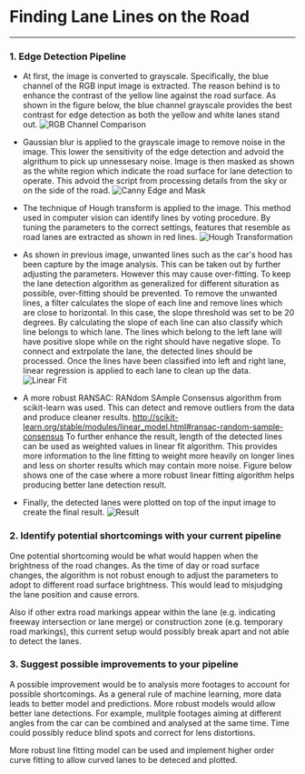 # **Finding Lane Lines on the Road** 

[image1]: ./markdown_images/figure_1.png "Grayscale"
[image2]: ./markdown_images/figure_2.png "Canny"
[image3]: ./markdown_images/figure_3.png "Hough"
[image4]: ./markdown_images/figure_4.png "Linear"
[image5]: ./markdown_images/figure_5.png "Result"

---

### 1. Edge Detection Pipeline

* At first, the image is converted to grayscale. Specifically, the blue channel of the RGB input image is extracted. The reason behind is to enhance the contrast of the yellow line against the road surface. As shown in the figure below, the blue channel grayscale provides the best contrast for edge detection as both the yellow and white lanes stand out. 
![RGB Channel Comparison][image1]

* Gaussian blur is applied to the grayscale image to remove noise in the image. This lower the sensitivity of the edge detection and advoid the algrithum to pick up unnessesary noise. Image is then masked as shown as the white region which indicate the road surface for lane detection to operate. This advoid the script from processing details from the sky or on the side of the road. 
![Canny Edge and Mask][image2]

* The technique  of Hough transform is applied to the image. This method used in computer vision can identify lines by voting procedure. By tuning the parameters to the correct settings, features  that resemble as road lanes are extracted as shown in red lines. 
![Hough Transformation][image3]

* As shown in previous image, unwanted lines such as the car's hood has been capture by the image analysis. This can be taken out by further adjusting the parameters. However this may cause over-fitting. To keep the lane detection algorithm as generalized for different situration as possible, over-fitting should be prevented. To remove the unwanted lines, a filter calculates the slope of each line and remove lines which are close to horizontal. In this case, the slope threshold was set to be 20 degrees. By calculating the slope of each line can also classify which line belongs to which lane. The lines which belong to the left lane will have positive slope while on the right should have negative slope.
To connect and extrpolate the lane, the detected lines should be processed. Once the lines have been classified into left and right lane, linear regression is applied to each lane to clean up the data. 
![Linear Fit][image4]

* A more robust RANSAC: RANdom SAmple Consensus algorithm from scikit-learn was used. This can detect and remove outliers from the data and produce cleaner results.
http://scikit-learn.org/stable/modules/linear_model.html#ransac-random-sample-consensus 
To further enhance the result, length of the detected lines can be used as weighted values in linear fit algorithm. This provides more information to the line fitting to weight more heavily on longer lines and less on shorter results which may contain more noise. 
Figure below shows one of the case where a more robust linear fitting algorithm helps producing better lane detection result.

* Finally, the detected lanes were plotted on top of the input image to create the final result.
![Result][image5]



### 2. Identify potential shortcomings with your current pipeline

One potential shortcoming would be what would happen when the brightness of the road changes. As the time of day or road surface changes, the algorithm is not robust enough to adjust the parameters to adopt to different road surface brightness. This would lead to misjudging the lane position and cause errors. 

Also if other extra road markings appear within the lane (e.g. indicating freeway intersection or lane merge) or construction zone (e.g. temporary road markings), this current setup would possibly break apart and not able to detect the lanes.


### 3. Suggest possible improvements to your pipeline

A possible improvement would be to analysis more footages to account for possible shortcomings. As a general rule of machine learning, more data leads to better model and predictions. More robust models would allow better lane detections. For example, mulitple footages aiming at different angles from the car can be combined and analysed at the same time. Time could possibly reduce blind spots and correct for lens distortions. 

More robust line fitting model can be used and implement higher order curve fitting to allow curved lanes to be deteced and plotted. 

